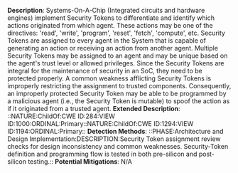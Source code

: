 **Description**: Systems-On-A-Chip (Integrated circuits and hardware engines) implement Security Tokens to differentiate and identify which actions originated from which agent. These actions may be one of the directives: 'read', 'write', 'program', 'reset', 'fetch', 'compute', etc. Security Tokens are assigned to every agent in the System that is capable of generating an action or receiving an action from another agent. Multiple Security Tokens may be assigned to an agent and may be unique based on the agent's trust level or allowed privileges. Since the Security Tokens are integral for the maintenance of security in an SoC, they need to be protected properly. A common weakness afflicting Security Tokens is improperly restricting the assignment to trusted components. Consequently, an improperly protected Security Token may be able to be programmed by a malicious agent (i.e., the Security Token is mutable) to spoof the action as if it originated from a trusted agent.
**Extended Description**: ::NATURE:ChildOf:CWE ID:284:VIEW ID:1000:ORDINAL:Primary::NATURE:ChildOf:CWE ID:1294:VIEW ID:1194:ORDINAL:Primary::
**Detection Methods**: ::PHASE:Architecture and Design Implementation:DESCRIPTION:Security Token assignment review checks for design inconsistency and common weaknesses. Security-Token definition and programming flow is tested in both pre-silicon and post-silicon testing.::
**Potential Mitigations**: N/A